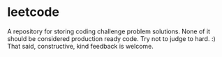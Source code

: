 # leetcode

A repository for storing coding challenge problem solutions.  None of it should be considered production ready code.  Try not to judge to hard. :)  That said, constructive, kind feedback is welcome.
